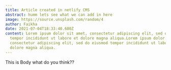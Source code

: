 ```yaml
---
title: Article created in netlify CMS
abstract: humm lets see what we can add in here
image: https://source.unsplash.com/random/4
author: Faikha
date: 2021-07-04T18:33:40.600Z
content: Lorem ipsum dolor sit amet, consectetur adipiscing elit, sed do eiusmod
  tempor incididunt ut labore et dolore magna aliqua.Lorem ipsum dolor sit amet,
  consectetur adipiscing elit, sed do eiusmod tempor incididunt ut labore et
  dolore magna aliqua.
---
```

This is Body what do you think??